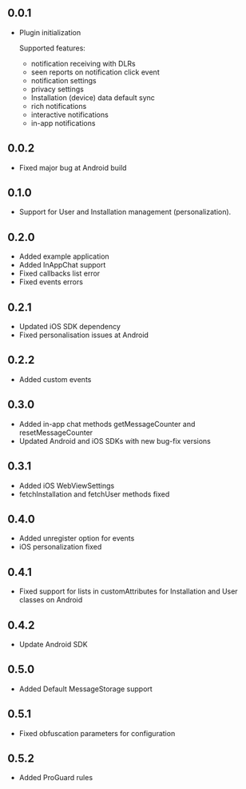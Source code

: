 ## 0.0.1

* Plugin initialization
  
  Supported features:
    - notification receiving with DLRs
    - seen reports on notification click event
    - notification settings
    - privacy settings
    - Installation (device) data default sync
    - rich notifications
    - interactive notifications
    - in-app notifications

## 0.0.2

* Fixed major bug at Android build

## 0.1.0

* Support for User and Installation management (personalization).

## 0.2.0

* Added example application
* Added InAppChat support  
* Fixed callbacks list error
* Fixed events errors

## 0.2.1
* Updated iOS SDK dependency
* Fixed personalisation issues at Android

## 0.2.2
* Added custom events

## 0.3.0
* Added in-app chat methods getMessageCounter and resetMessageCounter
* Updated Android and iOS SDKs with new bug-fix versions

## 0.3.1
* Added iOS WebViewSettings
* fetchInstallation and fetchUser methods fixed

## 0.4.0
* Added unregister option for events
* iOS personalization fixed

## 0.4.1
* Fixed support for lists in customAttributes for Installation and User classes on Android

## 0.4.2
* Update Android SDK

## 0.5.0
* Added Default MessageStorage support

## 0.5.1
* Fixed obfuscation parameters for configuration

## 0.5.2
* Added ProGuard rules